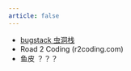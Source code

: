 ```yaml
---
article: false
---
```

- [bugstack 虫洞栈](https://bugstack.cn/)
- Road 2 Coding (r2coding.com)
- 鱼皮 ？？？
